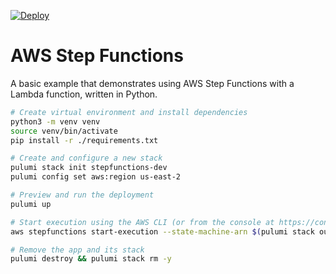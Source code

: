 [![Deploy](https://get.pulumi.com/new/button.svg)](https://app.pulumi.com/new)

# AWS Step Functions

A basic example that demonstrates using AWS Step Functions with a Lambda function, written in Python.

```bash
# Create virtual environment and install dependencies
python3 -m venv venv
source venv/bin/activate
pip install -r ./requirements.txt

# Create and configure a new stack
pulumi stack init stepfunctions-dev
pulumi config set aws:region us-east-2

# Preview and run the deployment
pulumi up

# Start execution using the AWS CLI (or from the console at https://console.aws.amazon.com/states)
aws stepfunctions start-execution --state-machine-arn $(pulumi stack output state_machine_arn)

# Remove the app and its stack
pulumi destroy && pulumi stack rm -y
```
